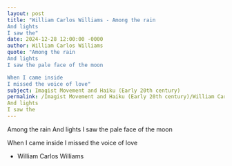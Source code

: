 ```yaml
---
layout: post
title: "William Carlos Williams - Among the rain
And lights
I saw the"
date: 2024-12-28 12:00:00 -0000
author: William Carlos Williams
quote: "Among the rain
And lights
I saw the pale face of the moon

When I came inside
I missed the voice of love"
subject: Imagist Movement and Haiku (Early 20th century)
permalink: /Imagist Movement and Haiku (Early 20th century)/William Carlos Williams/William Carlos Williams - Among the rain
And lights
I saw the
---
```


Among the rain
And lights
I saw the pale face of the moon

When I came inside
I missed the voice of love

- William Carlos Williams

